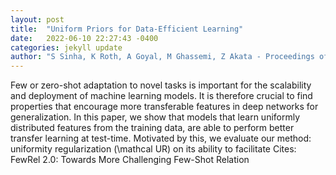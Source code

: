 ```yaml
---
layout: post
title:  "Uniform Priors for Data-Efficient Learning"
date:   2022-06-10 22:27:43 -0400
categories: jekyll update
author: "S Sinha, K Roth, A Goyal, M Ghassemi, Z Akata - Proceedings of the IEEE , 2022"
---
```

Few or zero-shot adaptation to novel tasks is important for the scalability and deployment of machine learning models. It is therefore crucial to find properties that encourage more transferable features in deep networks for generalization. In this paper, we show that models that learn uniformly distributed features from the training data, are able to perform better transfer learning at test-time. Motivated by this, we evaluate our method: uniformity regularization (\mathcal UR) on its ability to facilitate 
Cites: FewRel 2.0: Towards More Challenging Few-Shot Relation